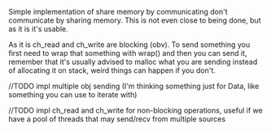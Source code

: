 Simple implementation of share memory by communicating don't communicate by sharing memory.
This is not even close to being done, but as it is it's usable.



As it is ch_read and ch_write are blocking (obv).
To send something you first need to wrap that something with wrap() and then you can send it, remember that it's usually advised to malloc what you are sending instead of allocating it on stack, weird things can happen if you don't.

//TODO impl multiple obj sending (I'm thinking something just for Data, like something you can use to iterate with)

//TODO impl ch_read and ch_write for non-blocking operations, useful if we have a pool of threads that may send/recv from 
multiple sources


